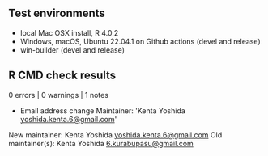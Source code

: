 ## Test environments

* local Mac OSX install, R 4.0.2
* Windows, macOS, Ubuntu 22.04.1 on Github actions (devel and release)
* win-builder (devel and release)


## R CMD check results

0 errors | 0 warnings | 1 notes
  
* Email address change
Maintainer: 'Kenta Yoshida <yoshida.kenta.6@gmail.com>'

New maintainer:
  Kenta Yoshida <yoshida.kenta.6@gmail.com>
Old maintainer(s):
  Kenta Yoshida <6.kurabupasu@gmail.com>
